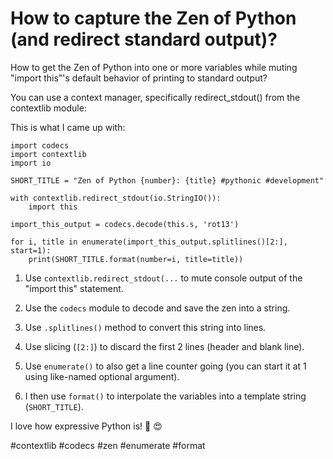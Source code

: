 # How to capture the Zen of Python (and redirect standard output)?

How to get the Zen of Python into one or more variables while muting "import this"'s default behavior of printing to standard output?

You can use a context manager, specifically redirect_stdout() from the contextlib module:

This is what I came up with:

```
import codecs
import contextlib
import io

SHORT_TITLE = "Zen of Python {number}: {title} #pythonic #development"

with contextlib.redirect_stdout(io.StringIO()):
    import this

import_this_output = codecs.decode(this.s, 'rot13')

for i, title in enumerate(import_this_output.splitlines()[2:], start=1):
    print(SHORT_TITLE.format(number=i, title=title))
```

1. Use `contextlib.redirect_stdout(...` to mute console output of the "import this" statement.

2. Use the `codecs` module to decode and save the zen into a string.

3. Use `.splitlines()` method to convert this string into lines.

4. Use slicing (`[2:]`) to discard the first 2 lines (header and blank line).

5. Use `enumerate()` to also get a line counter going (you can start it at 1 using like-named optional argument).

6. I then use `format()` to interpolate the variables into a template string (`SHORT_TITLE`).

I love how expressive Python is! 🐍 😍

#contextlib #codecs #zen #enumerate #format
